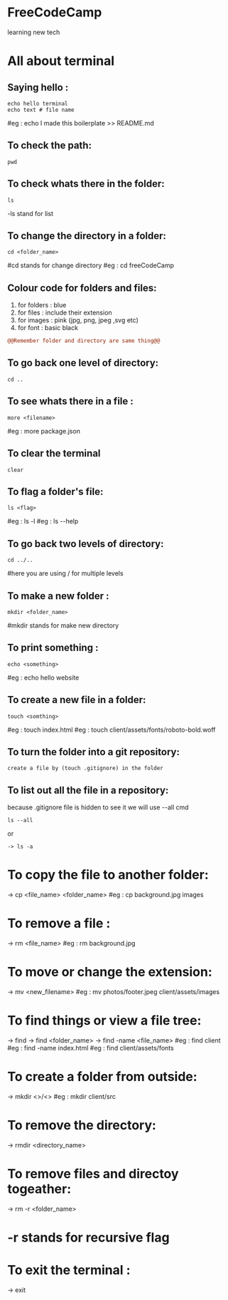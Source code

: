 # FreeCodeCamp
learning new tech

# All about terminal

## Saying hello :
```terminal
echo hello terminal 
echo text # file name
```
#eg : echo I made this boilerplate >> README.md

## To check the path:
```terminal
pwd    
```

## To check whats there in the folder:
```terminal
ls
```
-ls stand for list

## To change the directory in a folder:
```terminal
cd <folder_name>
```
#cd stands for change directory
#eg : cd freeCodeCamp

## Colour code for folders and files:
1. for folders : blue
2. for files   : include their extension
3. for images  : pink (jpg, png, jpeg ,svg etc)
4. for font    : basic black 

```diff
@@Remember folder and directory are same thing@@
```

## To go back one level of directory:
```terminal
cd ..
```

## To see whats there in a file :
```terminal
more <filename>
```
#eg : more package.json 

## To clear the terminal
```terminal
clear
```

## To flag a folder's file:
```terminal
ls <flag>
```
#eg : ls -l
#eg : ls --help

## To go back two levels of directory:
```terminal
cd ../..
```
#here you are using / for multiple levels

## To make a new folder :
```terminal
mkdir <folder_name>
```
#mkdir stands for make new directory

## To print something :
```terminal
echo <something>
```
#eg : echo hello website

## To create a new file in a folder:
```terminal
touch <somthing>
```
#eg : touch index.html
#eg : touch client/assets/fonts/roboto-bold.woff

## To turn the folder into a git repository:
```terminal
create a file by (touch .gitignore) in the folder
```

## To list out all the file in a repository: <br>
because .gitignore file is hidden to see it we will use --all cmd
```terminal
ls --all
```
   or
```terminal
-> ls -a
```

# To copy the file to another folder:
-> cp <file_name> <folder_name>
#eg : cp background.jpg images

# To remove a file :
-> rm <file_name>
#eg : rm background.jpg

# To move or change the extension:
-> mv <filename> <new_filename>
#eg : mv photos/footer.jpeg client/assets/images

# To find things or view a file tree:
-> find
-> find <folder_name>
-> find -name <file_name>
#eg : find client
#eg : find -name index.html
#eg : find client/assets/fonts

# To create a folder from outside:
-> mkdir <>/<>
#eg : mkdir client/src

# To remove the directory:
-> rmdir <directory_name>

# To remove files and directoy togeather:
-> rm -r <folder_name>
# -r stands for recursive flag

# To exit the terminal :
-> exit



